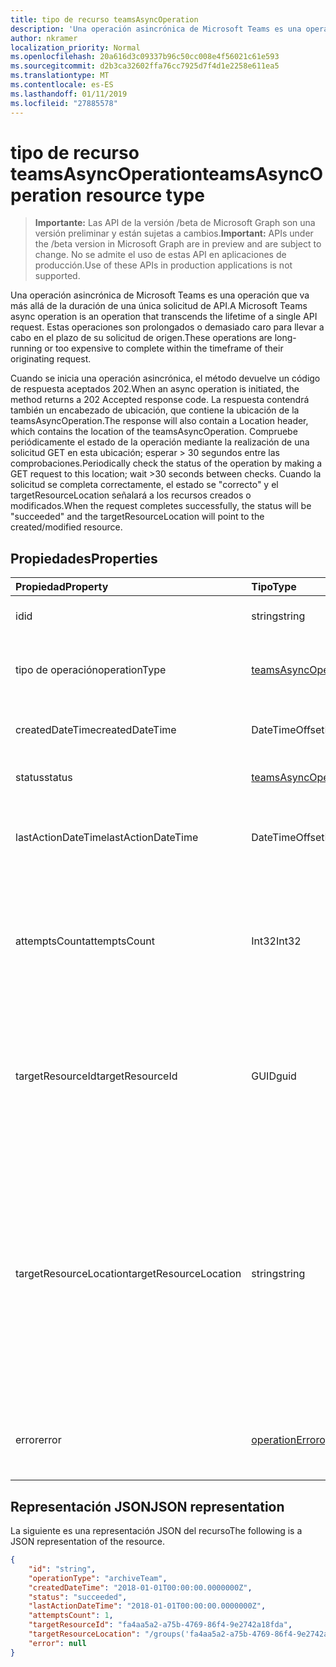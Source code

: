 ```yaml
---
title: tipo de recurso teamsAsyncOperation
description: 'Una operación asincrónica de Microsoft Teams es una operación que va más allá de la duración de una única solicitud de API. '
author: nkramer
localization_priority: Normal
ms.openlocfilehash: 20a616d3c09337b96c50cc008e4f56021c61e593
ms.sourcegitcommit: d2b3ca32602ffa76cc7925d7f4d1e2258e611ea5
ms.translationtype: MT
ms.contentlocale: es-ES
ms.lasthandoff: 01/11/2019
ms.locfileid: "27885578"
---
```

# <a name="teamsasyncoperation-resource-type"></a><span data-ttu-id="050cd-103">tipo de recurso teamsAsyncOperation</span><span class="sxs-lookup"><span data-stu-id="050cd-103">teamsAsyncOperation resource type</span></span>

> <span data-ttu-id="050cd-104">**Importante:** Las API de la versión /beta de Microsoft Graph son una versión preliminar y están sujetas a cambios.</span><span class="sxs-lookup"><span data-stu-id="050cd-104">**Important:** APIs under the /beta version in Microsoft Graph are in preview and are subject to change.</span></span> <span data-ttu-id="050cd-105">No se admite el uso de estas API en aplicaciones de producción.</span><span class="sxs-lookup"><span data-stu-id="050cd-105">Use of these APIs in production applications is not supported.</span></span>

<span data-ttu-id="050cd-106">Una operación asincrónica de Microsoft Teams es una operación que va más allá de la duración de una única solicitud de API.</span><span class="sxs-lookup"><span data-stu-id="050cd-106">A Microsoft Teams async operation is an operation that transcends the lifetime of a single API request.</span></span> <span data-ttu-id="050cd-107">Estas operaciones son prolongados o demasiado caro para llevar a cabo en el plazo de su solicitud de origen.</span><span class="sxs-lookup"><span data-stu-id="050cd-107">These operations are long-running or too expensive to complete within the timeframe of their originating request.</span></span>

<span data-ttu-id="050cd-108">Cuando se inicia una operación asincrónica, el método devuelve un código de respuesta aceptados 202.</span><span class="sxs-lookup"><span data-stu-id="050cd-108">When an async operation is initiated, the method returns a 202 Accepted response code.</span></span> <span data-ttu-id="050cd-109">La respuesta contendrá también un encabezado de ubicación, que contiene la ubicación de la teamsAsyncOperation.</span><span class="sxs-lookup"><span data-stu-id="050cd-109">The response will also contain a Location header, which contains the location of the teamsAsyncOperation.</span></span> <span data-ttu-id="050cd-110">Compruebe periódicamente el estado de la operación mediante la realización de una solicitud GET en esta ubicación; esperar > 30 segundos entre las comprobaciones.</span><span class="sxs-lookup"><span data-stu-id="050cd-110">Periodically check the status of the operation by making a GET request to this location; wait >30 seconds between checks.</span></span>
<span data-ttu-id="050cd-111">Cuando la solicitud se completa correctamente, el estado se "correcto" y el targetResourceLocation señalará a los recursos creados o modificados.</span><span class="sxs-lookup"><span data-stu-id="050cd-111">When the request completes successfully, the status will be "succeeded" and the targetResourceLocation will point to the created/modified resource.</span></span>

## <a name="properties"></a><span data-ttu-id="050cd-112">Propiedades</span><span class="sxs-lookup"><span data-stu-id="050cd-112">Properties</span></span>

| <span data-ttu-id="050cd-113">Propiedad</span><span class="sxs-lookup"><span data-stu-id="050cd-113">Property</span></span> | <span data-ttu-id="050cd-114">Tipo</span><span class="sxs-lookup"><span data-stu-id="050cd-114">Type</span></span>   | <span data-ttu-id="050cd-115">Descripción</span><span class="sxs-lookup"><span data-stu-id="050cd-115">Description</span></span> |
|:---------------|:--------|:----------|
|<span data-ttu-id="050cd-116">id</span><span class="sxs-lookup"><span data-stu-id="050cd-116">id</span></span>|<span data-ttu-id="050cd-117">string</span><span class="sxs-lookup"><span data-stu-id="050cd-117">string</span></span> |<span data-ttu-id="050cd-118">Identificador único de operación.</span><span class="sxs-lookup"><span data-stu-id="050cd-118">Unique operation id.</span></span>|
|<span data-ttu-id="050cd-119">tipo de operación</span><span class="sxs-lookup"><span data-stu-id="050cd-119">operationType</span></span>|[<span data-ttu-id="050cd-120">teamsAsyncOperationType</span><span class="sxs-lookup"><span data-stu-id="050cd-120">teamsAsyncOperationType</span></span>](teamsasyncoperationtype.md) |<span data-ttu-id="050cd-121">Indica qué tipo de operación que se describen.</span><span class="sxs-lookup"><span data-stu-id="050cd-121">Denotes which type of operation is being described.</span></span>|
|<span data-ttu-id="050cd-122">createdDateTime</span><span class="sxs-lookup"><span data-stu-id="050cd-122">createdDateTime</span></span>|<span data-ttu-id="050cd-123">DateTimeOffset</span><span class="sxs-lookup"><span data-stu-id="050cd-123">DateTimeOffset</span></span> |<span data-ttu-id="050cd-124">Hora de creación de la operación.</span><span class="sxs-lookup"><span data-stu-id="050cd-124">Time when the operation was created.</span></span>|
|<span data-ttu-id="050cd-125">status</span><span class="sxs-lookup"><span data-stu-id="050cd-125">status</span></span>|[<span data-ttu-id="050cd-126">teamsAsyncOperationStatus</span><span class="sxs-lookup"><span data-stu-id="050cd-126">teamsAsyncOperationStatus</span></span>](teamsasyncoperationstatus.md)| <span data-ttu-id="050cd-127">Estado de la operación.</span><span class="sxs-lookup"><span data-stu-id="050cd-127">Operation status.</span></span>|
|<span data-ttu-id="050cd-128">lastActionDateTime</span><span class="sxs-lookup"><span data-stu-id="050cd-128">lastActionDateTime</span></span>|<span data-ttu-id="050cd-129">DateTimeOffset</span><span class="sxs-lookup"><span data-stu-id="050cd-129">DateTimeOffset</span></span> |<span data-ttu-id="050cd-130">Tiempo de cuándo se actualizó por última vez la operación asincrónica.</span><span class="sxs-lookup"><span data-stu-id="050cd-130">Time when the async operation was last updated.</span></span>|
|<span data-ttu-id="050cd-131">attemptsCount</span><span class="sxs-lookup"><span data-stu-id="050cd-131">attemptsCount</span></span>|<span data-ttu-id="050cd-132">Int32</span><span class="sxs-lookup"><span data-stu-id="050cd-132">Int32</span></span>|<span data-ttu-id="050cd-133">Número de veces que se ha intentado establecer la operación antes de marcarlo correctamente o con errores.</span><span class="sxs-lookup"><span data-stu-id="050cd-133">Number of times the operation was attempted before being marked successful or failed.</span></span>|
|<span data-ttu-id="050cd-134">targetResourceId</span><span class="sxs-lookup"><span data-stu-id="050cd-134">targetResourceId</span></span>|<span data-ttu-id="050cd-135">GUID</span><span class="sxs-lookup"><span data-stu-id="050cd-135">guid</span></span> |<span data-ttu-id="050cd-136">El identificador del objeto que ha creado o modificado como resultado de esta operación asincrónica, normalmente un [equipo](../resources/team.md).</span><span class="sxs-lookup"><span data-stu-id="050cd-136">The ID of the object that's created or modified as result of this async operation, typically a [team](../resources/team.md).</span></span>|
|<span data-ttu-id="050cd-137">targetResourceLocation</span><span class="sxs-lookup"><span data-stu-id="050cd-137">targetResourceLocation</span></span>|<span data-ttu-id="050cd-138">string</span><span class="sxs-lookup"><span data-stu-id="050cd-138">string</span></span>|<span data-ttu-id="050cd-139">La ubicación del objeto que ha creado o modificado como resultado de esta operación asincrónica.</span><span class="sxs-lookup"><span data-stu-id="050cd-139">The location of the object that's created or modified as result of this async operation.</span></span> <span data-ttu-id="050cd-140">Esta dirección URL debe ser se trata como un valor opaco y no se analiza en sus rutas de acceso de componente.</span><span class="sxs-lookup"><span data-stu-id="050cd-140">This URL should be treated as an opaque value and not parsed into its component paths.</span></span>|
|<span data-ttu-id="050cd-141">error</span><span class="sxs-lookup"><span data-stu-id="050cd-141">error</span></span>|[<span data-ttu-id="050cd-142">operationError</span><span class="sxs-lookup"><span data-stu-id="050cd-142">operationError</span></span>](operationerror.md)|<span data-ttu-id="050cd-143">Cualquier error que hace que la operación asincrónica se lleve a cabo.</span><span class="sxs-lookup"><span data-stu-id="050cd-143">Any error that causes the async operation to fail.</span></span>|

## <a name="json-representation"></a><span data-ttu-id="050cd-144">Representación JSON</span><span class="sxs-lookup"><span data-stu-id="050cd-144">JSON representation</span></span>

<span data-ttu-id="050cd-145">La siguiente es una representación JSON del recurso</span><span class="sxs-lookup"><span data-stu-id="050cd-145">The following is a JSON representation of the resource.</span></span>

<!-- {
  "blockType": "resource",
  "keyProperty": "id",
  "@odata.type": "microsoft.graph.teamsasyncoperation"
}-->

```json
{
    "id": "string",
    "operationType": "archiveTeam",
    "createdDateTime": "2018-01-01T00:00:00.0000000Z",
    "status": "succeeded",
    "lastActionDateTime": "2018-01-01T00:00:00.0000000Z",
    "attemptsCount": 1,
    "targetResourceId": "fa4aa5a2-a75b-4769-86f4-9e2742a18fda",
    "targetResourceLocation": "/groups('fa4aa5a2-a75b-4769-86f4-9e2742a18fda')/team",
    "error": null
}
```

<!-- uuid: 20fd7863-9545-40d4-ae8f-fee2d115a690
2015-10-25 14:57:30 UTC -->
<!-- {
  "type": "#page.annotation",
  "description": "teams async operation resource",
  "keywords": "",
  "section": "documentation",
  "tocPath": ""
}-->

